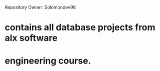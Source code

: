 Repository Owner: Solomondev98

# contains all database projects from alx software
# engineering course.

